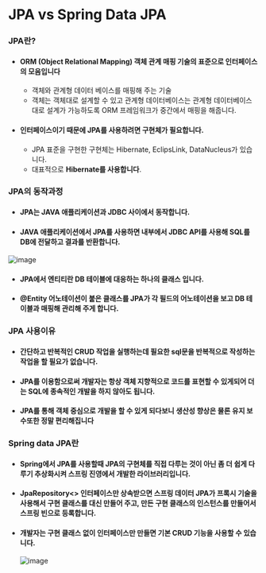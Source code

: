 # JPA vs Spring Data JPA



### JPA란?

- #### **ORM (Object Relational Mapping) 객체 관계 매핑 기술의 표준으로 인터페이스의 모음입니다**

  - 객체와 관계형 데이터 베이스를 매핑해 주는 기술
  - 객체는 객체대로 설계할 수 있고 관계형 데이터베이스는 관계형 데이터베이스대로 설계가 가능하도록 ORM 프레임워크가 중간에서 매핑을 해줍니다.

- #### **인터페이스이기 때문에 JPA를 사용하려면 구현체가 필요합니다**. 

  - JPA 표준을 구현한 구현체는 Hibernate, EclipsLink, DataNucleus가 있습니다.
  - 대표적으로 **Hibernate를 사용합니다**.



### JPA의 동작과정

- #### JPA는 JAVA 애플리케이션과 JDBC 사이에서 동작합니다.

- #### JAVA 애플리케이션에서 JPA를 사용하면 내부에서 JDBC API를 사용해 SQL를 DB에 전달하고 결과를 반환합니다.

![image](https://github.com/user-attachments/assets/3f0e8019-e61f-4b8c-af77-4c0a80e90153)


- #### JPA에서 엔티티란 DB 테이블에 대응하는 하나의 클래스 입니다.

- #### @Entity 어노테이션이 붙은 클래스를 JPA가 각 필드의 어노테이션을 보고 DB 테이블과 매핑해 관리해 주게 합니다.

#### 

### JPA 사용이유 

- #### 간단하고 반복적인 CRUD 작업을 실행하는데 필요한 sql문을 반복적으로 작성하는 작업을 할 필요가 없습니다.

- #### JPA를 이용함으로써 개발자는 항상 객체 지향적으로 코드를 표현할 수 있게되어 더는 SQL에 종속적인 개발을 하지 않아도 됩니다.

- #### JPA를 통해 객체 중심으로 개발을 할 수 있게 되다보니 생산성 향상은 물론 유지 보수또한 정말 편리해집니다



### Spring data JPA란 

- #### Spring에서 JPA를 사용할때 **JPA의 구현체를 직접 다루는 것이 아닌 좀 더 쉽게 다루기 추상화시켜 스프링 진영에서 개발한 라이브러리**입니다.

- #### JpaRepository<> 인터페이스만 상속받으면 스프링 데이터 JPA가 프록시 기술을 사용해서 구현 클래스를 대신 만들어 주고, 만든 구현 클래스의 인스턴스를 만들어서 스프링 빈으로 등록합니다.

- #### 개발자는 구현 클래스 없이 인터페이스만 만들면 기본 CRUD 기능을 사용할 수 있습니다.

  ![image](https://github.com/user-attachments/assets/8d19e497-375e-4d93-a4c0-dd6a83827538)
